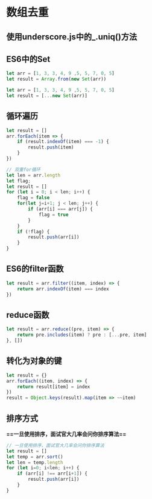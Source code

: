 # 数组去重

## 使用underscore.js中的_.uniq()方法

## ES6中的Set

```javascript
let arr = [1, 3, 3, 4, 9 ,5, 5, 7, 0, 5]
let result = Array.from(new Set(arr))
```

```javascript
let arr = [1, 3, 3, 4, 9 ,5, 5, 7, 0, 5]
let result = [...new Set(arr)]
```

## 循环遍历

```javascript
let result = []
arr.forEach(item => {
    if (result.indexOf(item) === -1) {
        result.push(item)
    }
})
```

```javascript
// 双重for循环
let len = arr.length
let flag;
let result = []
for (let i = 0; i < len; i++) {
    flag = false
    for(let j=i+1; j < len; j++) {
        if (arr[i] === arr[j]) {
            flag = true
        }
    }
    if (!flag) {
        result.push(arr[i])
    }
}
```



## ES6的filter函数

```javascript
let result = arr.filter((item, index) => {
    return arr.indexOf(item) === index
})
```

## reduce函数

```javascript
let result = arr.reduce((pre, item) => {
    return pre.includes(item) ? pre : [...pre, item]
}, [])
```

## 转化为对象的键

```javascript
let result = {}
arr.forEach((item, index) => {
    return result[item] = index
})
result = Object.keys(result).map(item => ~~item)
```

## 排序方式

**==一旦使用排序，面试官大几率会问你排序算法==**

```javascript
// 一旦使用排序，面试官大几率会问你排序算法
let result = []
let temp = arr.sort()
let len = temp.length
for (let i=0; i<len; i++) {
    if (arr[i] !== arr[i+1]) {
        result.push(arr[i])
    }
}
```

